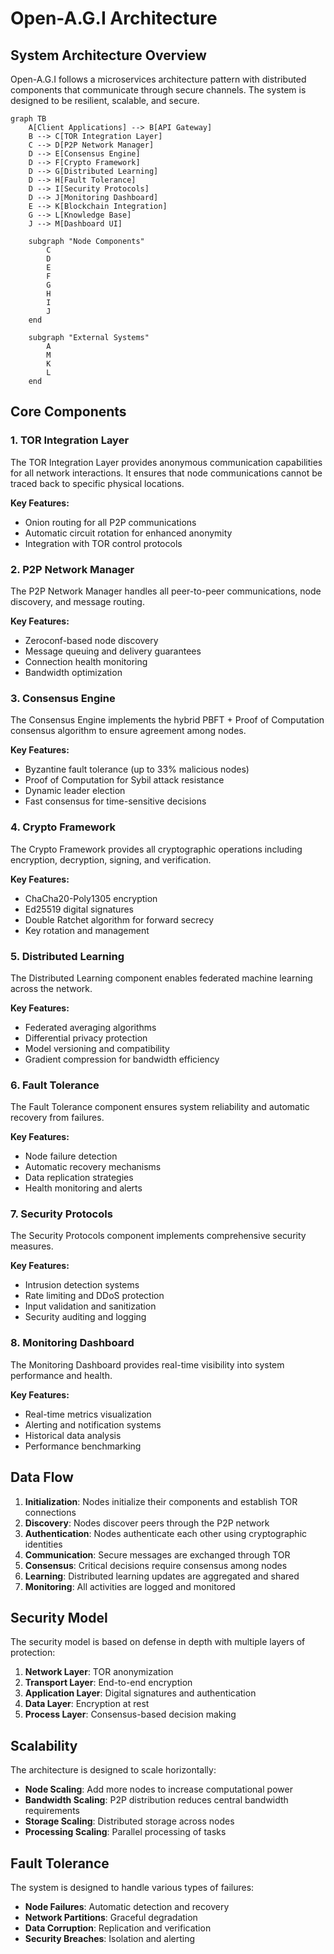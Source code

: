 # Open-A.G.I Architecture

## System Architecture Overview

Open-A.G.I follows a microservices architecture pattern with distributed components that communicate through secure channels. The system is designed to be resilient, scalable, and secure.

```mermaid
graph TB
    A[Client Applications] --> B[API Gateway]
    B --> C[TOR Integration Layer]
    C --> D[P2P Network Manager]
    D --> E[Consensus Engine]
    D --> F[Crypto Framework]
    D --> G[Distributed Learning]
    D --> H[Fault Tolerance]
    D --> I[Security Protocols]
    D --> J[Monitoring Dashboard]
    E --> K[Blockchain Integration]
    G --> L[Knowledge Base]
    J --> M[Dashboard UI]
    
    subgraph "Node Components"
        C
        D
        E
        F
        G
        H
        I
        J
    end
    
    subgraph "External Systems"
        A
        M
        K
        L
    end
```

## Core Components

### 1. TOR Integration Layer
The TOR Integration Layer provides anonymous communication capabilities for all network interactions. It ensures that node communications cannot be traced back to specific physical locations.

**Key Features:**
- Onion routing for all P2P communications
- Automatic circuit rotation for enhanced anonymity
- Integration with TOR control protocols

### 2. P2P Network Manager
The P2P Network Manager handles all peer-to-peer communications, node discovery, and message routing.

**Key Features:**
- Zeroconf-based node discovery
- Message queuing and delivery guarantees
- Connection health monitoring
- Bandwidth optimization

### 3. Consensus Engine
The Consensus Engine implements the hybrid PBFT + Proof of Computation consensus algorithm to ensure agreement among nodes.

**Key Features:**
- Byzantine fault tolerance (up to 33% malicious nodes)
- Proof of Computation for Sybil attack resistance
- Dynamic leader election
- Fast consensus for time-sensitive decisions

### 4. Crypto Framework
The Crypto Framework provides all cryptographic operations including encryption, decryption, signing, and verification.

**Key Features:**
- ChaCha20-Poly1305 encryption
- Ed25519 digital signatures
- Double Ratchet algorithm for forward secrecy
- Key rotation and management

### 5. Distributed Learning
The Distributed Learning component enables federated machine learning across the network.

**Key Features:**
- Federated averaging algorithms
- Differential privacy protection
- Model versioning and compatibility
- Gradient compression for bandwidth efficiency

### 6. Fault Tolerance
The Fault Tolerance component ensures system reliability and automatic recovery from failures.

**Key Features:**
- Node failure detection
- Automatic recovery mechanisms
- Data replication strategies
- Health monitoring and alerts

### 7. Security Protocols
The Security Protocols component implements comprehensive security measures.

**Key Features:**
- Intrusion detection systems
- Rate limiting and DDoS protection
- Input validation and sanitization
- Security auditing and logging

### 8. Monitoring Dashboard
The Monitoring Dashboard provides real-time visibility into system performance and health.

**Key Features:**
- Real-time metrics visualization
- Alerting and notification systems
- Historical data analysis
- Performance benchmarking

## Data Flow

1. **Initialization**: Nodes initialize their components and establish TOR connections
2. **Discovery**: Nodes discover peers through the P2P network
3. **Authentication**: Nodes authenticate each other using cryptographic identities
4. **Communication**: Secure messages are exchanged through TOR
5. **Consensus**: Critical decisions require consensus among nodes
6. **Learning**: Distributed learning updates are aggregated and shared
7. **Monitoring**: All activities are logged and monitored

## Security Model

The security model is based on defense in depth with multiple layers of protection:

1. **Network Layer**: TOR anonymization
2. **Transport Layer**: End-to-end encryption
3. **Application Layer**: Digital signatures and authentication
4. **Data Layer**: Encryption at rest
5. **Process Layer**: Consensus-based decision making

## Scalability

The architecture is designed to scale horizontally:

- **Node Scaling**: Add more nodes to increase computational power
- **Bandwidth Scaling**: P2P distribution reduces central bandwidth requirements
- **Storage Scaling**: Distributed storage across nodes
- **Processing Scaling**: Parallel processing of tasks

## Fault Tolerance

The system is designed to handle various types of failures:

- **Node Failures**: Automatic detection and recovery
- **Network Partitions**: Graceful degradation
- **Data Corruption**: Replication and verification
- **Security Breaches**: Isolation and alerting
